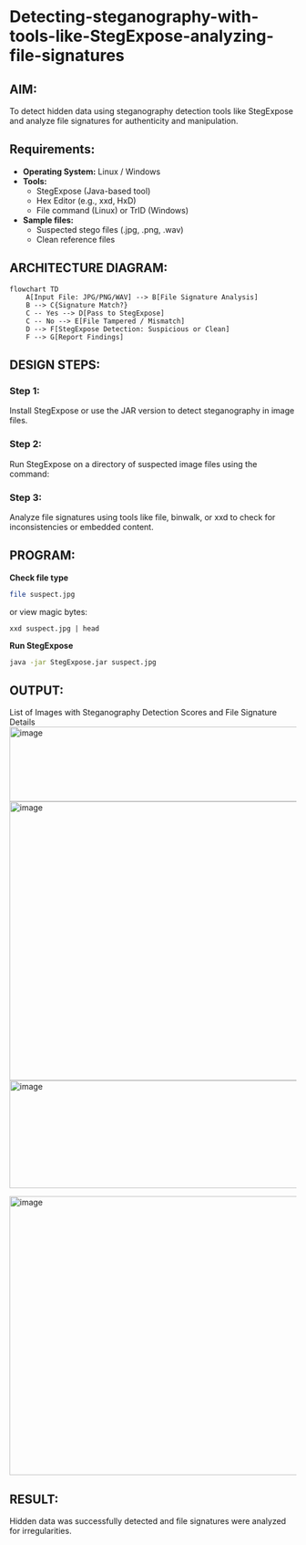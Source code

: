 # Detecting-steganography-with-tools-like-StegExpose-analyzing-file-signatures
## AIM:
To detect hidden data using steganography detection tools like StegExpose and analyze file signatures for authenticity and manipulation.
## Requirements:
- **Operating System:** Linux / Windows
- **Tools:**
    - StegExpose (Java-based tool)
    - Hex Editor (e.g., xxd, HxD)
    - File command (Linux) or TrID (Windows)
- **Sample files:**
    - Suspected stego files (.jpg, .png, .wav)
    - Clean reference files
## ARCHITECTURE DIAGRAM:
```mermaid
flowchart TD
    A[Input File: JPG/PNG/WAV] --> B[File Signature Analysis]
    B --> C{Signature Match?}
    C -- Yes --> D[Pass to StegExpose]
    C -- No --> E[File Tampered / Mismatch]
    D --> F[StegExpose Detection: Suspicious or Clean]
    F --> G[Report Findings]
```

## DESIGN STEPS:
### Step 1:
Install StegExpose or use the JAR version to detect steganography in image files.

### Step 2:
Run StegExpose on a directory of suspected image files using the command:

### Step 3:
Analyze file signatures using tools like file, binwalk, or xxd to check for inconsistencies or embedded content.

## PROGRAM:
**Check file type**
```bash
file suspect.jpg
```
or view magic bytes:
```
xxd suspect.jpg | head
```
**Run StegExpose**
```bash
java -jar StegExpose.jar suspect.jpg
```
## OUTPUT:
List of Images with Steganography Detection Scores and File Signature Details
<img width="843" height="131" alt="image" src="https://github.com/user-attachments/assets/eea8d080-0559-4f0a-a2a8-4c5dce536353" />
<img width="1007" height="489" alt="image" src="https://github.com/user-attachments/assets/09340818-98bd-4df5-a665-dcd00b61cfef" />
<img width="721" height="189" alt="image" src="https://github.com/user-attachments/assets/aba712a7-67da-4be1-b803-6e8d0197edbc" />

<img width="1007" height="489" alt="image" src="https://github.com/user-attachments/assets/d8885a8d-e29a-4faf-b9f9-65c47f02aabd" />

## RESULT:
Hidden data was successfully detected and file signatures were analyzed for irregularities.
